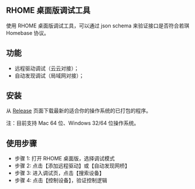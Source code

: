 ## RHOME 桌面版调试工具

使用 RHOME 桌面版调试工具，可以通过 json schema 来验证接口是否符合若琪 Homebase 协议。

## 功能

* 远程驱动调试（云云对接）；
* 自动发现调试（局域网对接）；

## 安装

从 [Release](http://s.rokidcdn.com/homebase/rhome-desktop/releases/download/latest.html) 页面下载最新的适合你的操作系统的已打包的程序。

注：目前支持 Mac 64 位、Windows 32/64 位操作系统。

## 使用步骤

* 步骤 1: 打开 RHOME 桌面版，选择调试模式
* 步骤 2: 点击【添加远程驱动】或【自动发现网桥】
* 步骤 3: 进入调试页，点击【搜索设备】
* 步骤 4: 点击【控制设备】，验证控制逻辑